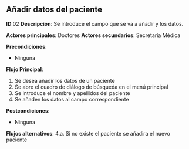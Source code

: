 ## Añadir datos del paciente

**ID**:02
**Descripción**: Se introduce el campo que se va a añadir y los datos.

**Actores principales**: Doctores
**Actores secundarios**: Secretaría Médica

**Precondiciones**:
* Ninguna

**Flujo Principal**:
1. Se desea añadir los datos de un paciente
1. Se abre el cuadro de diálogo de búsqueda en el menú principal
1. Se introduce el nombre y apellidos del paciente
1. Se añaden los datos al campo correspondiente

**Postcondiciones**:
* Ninguna

**Flujos alternativos**:
4.a. Si no existe el paciente se añadira el nuevo paciente





